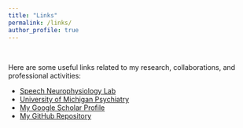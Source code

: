 ```yaml
---
title: "Links"
permalink: /links/
author_profile: true  
---
```


<br>

Here are some useful links related to my research, collaborations, and professional activities:

- [Speech Neurophysiology Lab](https://chang.lab.medicine.umich.edu/)
- [University of Michigan Psychiatry](https://medicine.umich.edu/dept/psychiatry)
- [My Google Scholar Profile](https://scholar.google.com/citations?user=top4fSQAAAAJ&hl=en)
- [My GitHub Repository](https://github.com/yanni6/)